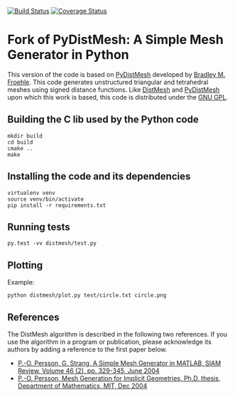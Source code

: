 [![Build Status](https://travis-ci.org/uit-no/pydistmesh.svg?branch=master)](https://travis-ci.org/uit-no/pydistmesh/builds)
[![Coverage Status](https://coveralls.io/repos/github/uit-no/pydistmesh/badge.svg?branch=master)](https://coveralls.io/github/uit-no/pydistmesh?branch=master)


# Fork of PyDistMesh: A Simple Mesh Generator in Python

This version of the code is based on
[PyDistMesh](https://github.com/bfroehle/pydistmesh) developed by [Bradley M.
Froehle](https://github.com/bfroehle).
This code generates unstructured triangular and tetrahedral meshes using signed
distance functions.
Like [DistMesh](http://persson.berkeley.edu/distmesh/) and
[PyDistMesh](https://github.com/bfroehle/pydistmesh) upon which this work is
based, this code is distributed under the [GNU GPL](../master/LICENSE).


## Building the C lib used by the Python code

```
mkdir build
cd build
cmake ..
make
```


## Installing the code and its dependencies

```
virtualenv venv
source venv/bin/activate
pip install -r requirements.txt
```


## Running tests

```
py.test -vv distmesh/test.py
```


## Plotting

Example:
```
python distmesh/plot.py test/circle.txt circle.png
```


## References

The DistMesh algorithm is described in the following two references.
If you use the algorithm in a program or publication, please
acknowledge its authors by adding a reference to the first paper
below.

- [P.-O. Persson, G. Strang, A Simple Mesh Generator in MATLAB, SIAM Review, Volume 46 (2), pp. 329-345, June 2004](http://persson.berkeley.edu/distmesh/persson04mesh.pdf)
- [P.-O. Persson, Mesh Generation for Implicit Geometries, Ph.D. thesis, Department of Mathematics, MIT, Dec 2004](http://persson.berkeley.edu/thesis/persson-thesis-color.pdf)
